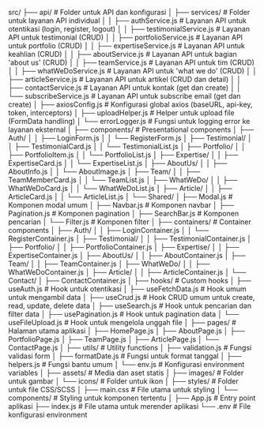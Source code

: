 src/
├── api/ # Folder untuk API dan konfigurasi
│ ├── services/ # Folder untuk layanan API individual
│ │ ├── authService.js # Layanan API untuk otentikasi (login, register, logout)
│ │ ├── testimonialService.js # Layanan API untuk testimonial (CRUD)
│ │ ├── portfolioService.js # Layanan API untuk portfolio (CRUD)
│ │ ├── expertiseService.js # Layanan API untuk keahlian (CRUD)
│ │ ├── aboutService.js # Layanan API untuk bagian 'about us' (CRUD)
│ │ ├── teamService.js # Layanan API untuk tim (CRUD)
│ │ ├── whatWeDoService.js # Layanan API untuk 'what we do' (CRUD)
│ │ ├── articleService.js # Layanan API untuk artikel (CRUD dan detail)
│ │ ├── contactService.js # Layanan API untuk kontak (get dan create)
│ │ └── subscribeService.js # Layanan API untuk subscribe email (get dan create)
│ ├── axiosConfig.js # Konfigurasi global axios (baseURL, api-key, token, interceptors)
│ ├── uploadHelper.js # Helper untuk upload file (FormData handling)
│ └── errorLogger.js # Fungsi untuk logging error ke layanan eksternal
│
├── components/ # Presentational components
│ ├── Auth/
│ │ ├── LoginForm.js
│ │ └── RegisterForm.js
│ ├── Testimonial/
│ │ ├── TestimonialCard.js
│ │ └── TestimonialList.js
│ ├── Portfolio/
│ │ ├── PortfolioItem.js
│ │ └── PortfolioList.js
│ ├── Expertise/
│ │ ├── ExpertiseCard.js
│ │ └── ExpertiseList.js
│ ├── AboutUs/
│ │ ├── AboutInfo.js
│ │ └── AboutImage.js
│ ├── Team/
│ │ ├── TeamMemberCard.js
│ │ └── TeamList.js
│ ├── WhatWeDo/
│ │ ├── WhatWeDoCard.js
│ │ └── WhatWeDoList.js
│ ├── Article/
│ │ ├── ArticleCard.js
│ │ └── ArticleList.js
│ └── Shared/
│ ├── Modal.js # Komponen modal umum
│ ├── Navbar.js # Komponen navbar
│ ├── Pagination.js # Komponen pagination
│ ├── SearchBar.js # Komponen pencarian
│ └── Filter.js # Komponen filter
│
├── containers/ # Container components
│ ├── Auth/
│ │ ├── LoginContainer.js
│ │ └── RegisterContainer.js
│ ├── Testimonial/
│ │ ├── TestimonialContainer.js
│ ├── Portfolio/
│ │ ├── PortfolioContainer.js
│ ├── Expertise/
│ │ ├── ExpertiseContainer.js
│ ├── AboutUs/
│ │ ├── AboutContainer.js
│ ├── Team/
│ │ ├── TeamContainer.js
│ ├── WhatWeDo/
│ │ ├── WhatWeDoContainer.js
│ ├── Article/
│ │ ├── ArticleContainer.js
│ └── Contact/
│ ├── ContactContainer.js
│
├── hooks/ # Custom hooks
│ ├── useAuth.js # Hook untuk otentikasi
│ ├── useFetchData.js # Hook umum untuk mengambil data
│ ├── useCrud.js # Hook CRUD umum untuk create, read, update, delete data
│ ├── useSearch.js # Hook untuk pencarian dan filter data
│ ├── usePagination.js # Hook untuk pagination data
│ └── useFileUpload.js # Hook untuk mengelola unggah file
│
├── pages/ # Halaman utama aplikasi
│ ├── HomePage.js
│ ├── AboutPage.js
│ ├── PortfolioPage.js
│ ├── TeamPage.js
│ ├── ArticlePage.js
│ └── ContactPage.js
│
├── utils/ # Utility functions
│ ├── validation.js # Fungsi validasi form
│ ├── formatDate.js # Fungsi untuk format tanggal
│ ├── helpers.js # Fungsi bantu umum
│ └── env.js # Konfigurasi environment variables
│
├── assets/ # Media dan aset statis
│ ├── images/ # Folder untuk gambar
│ └── icons/ # Folder untuk ikon
│
├── styles/ # Folder untuk file CSS/SCSS
│ ├── main.css # File utama untuk styling
│ └── components/ # Styling untuk komponen tertentu
│
├── App.js # Entry point aplikasi
├── index.js # File utama untuk merender aplikasi
└── .env # File konfigurasi environment
